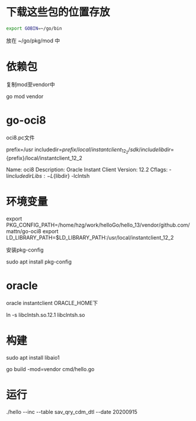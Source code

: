 下载这些包的位置存放
=================

```sh
export GOBIN=~/go/bin
```

放在 ~/go/pkg/mod 中

依赖包
=====
复制mod至vendor中

go mod vendor

go-oci8
=======

oci8.pc文件

prefix=/usr
includedir=${prefix}/local/instantclient_12_2/sdk/include
libdir=${prefix}/local/instantclient_12_2

Name: oci8
Description: Oracle Instant Client
Version: 12.2
Cflags: -I${includedir}
Libs: -L${libdir} -lclntsh

环境变量
=======
export PKG_CONFIG_PATH=/home/hzg/work/helloGo/hello_13/vendor/github.com/mattn/go-oci8
export LD_LIBRARY_PATH=$LD_LIBRARY_PATH:/usr/local/instantclient_12_2

安装pkg-config

sudo apt install pkg-config

oracle
======
oracle instantclient
ORACLE_HOME下

ln -s libclntsh.so.12.1 libclntsh.so

构建
====
sudo apt install libaio1

go build -mod=vendor cmd/hello.go 

运行
====

./hello --inc --table sav_qry_cdm_dtl --date 20200915